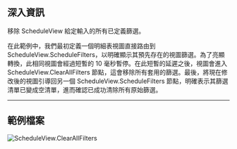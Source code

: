 ## 深入資訊
移除 ScheduleView 給定輸入的所有已定義篩選。

在此範例中，我們最初定義一個明細表視圖直接路由到 ScheduleView.ScheduleFilters，以明確顯示其預先存在的視圖篩選。為了亮顯轉換，此相同視圖會經過短暫的 10 毫秒暫停。在此短暫的延遲之後，視圖會進入 ScheduleView.ClearAllFilters 節點，這會移除所有套用的篩選。最後，將現在修改後的視圖引導回另一個 ScheduleView.ScheduleFilters 節點，明確表示其篩選清單已變成空清單，進而確認已成功清除所有原始篩選。
___
## 範例檔案

![ScheduleView.ClearAllFilters](./Revit.Elements.Views.ScheduleView.ClearAllFilters_img.jpg)
